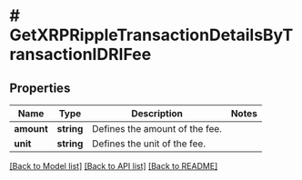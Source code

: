 # # GetXRPRippleTransactionDetailsByTransactionIDRIFee

## Properties

Name | Type | Description | Notes
------------ | ------------- | ------------- | -------------
**amount** | **string** | Defines the amount of the fee. |
**unit** | **string** | Defines the unit of the fee. |

[[Back to Model list]](../../README.md#models) [[Back to API list]](../../README.md#endpoints) [[Back to README]](../../README.md)
